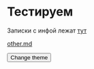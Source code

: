 # Тестируем

Записки с инфой лежат [тут](drafts/drafts.md)

[other.md](other.md)


<button class="btn js-change-theme">Change theme</button>

<script>
const changeTheme = document.querySelector('.js-change-theme');

jtd.addEvent(changeTheme, 'click', function()
{
    if (jtd.getTheme() === 'light') /* cur text - 'Change theme to dark' */
    {
        changeTheme.textContent = 'Dark. Change theme to mdr';
        jtd.setTheme('dark');
    }
    else if (jtd.getTheme() === 'dark') /* cur text - 'Change theme to mdr' */
    {
        changeTheme.textContent = 'Mdr. Change theme to light';
        jtd.setTheme('mdr');
    }
    else /* =='mdr'  // cur text - 'Change theme to light' */
    {
        changeTheme.textContent = 'Light. Change theme to dark';
        jtd.setTheme('light');
    }
});
</script>
